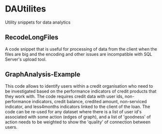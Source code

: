# DAUtilites
Utility snippets for data analytics


## RecodeLongFiles
A code snippet that is useful for processing of data from the client when the files are big and the encoding and other issues are incompatible with SQL Server's upload tool. 

## GraphAnalysis-Example
This code allows to identify users within a credit organisation who need to be investigated based on the performance indicators of credit products that they work with. The code requires credit data with user ids, non-performance indicators, credit balance, credited amount, non-serviced indicator, and less4months indicators linked to the client of the loan.
The code can be re-used for any dataset where there is a list of user id's associated with some action (edges of graph), and a list of 'goodness' of action needs to be weighted to show the 'quality' of connection between users.
